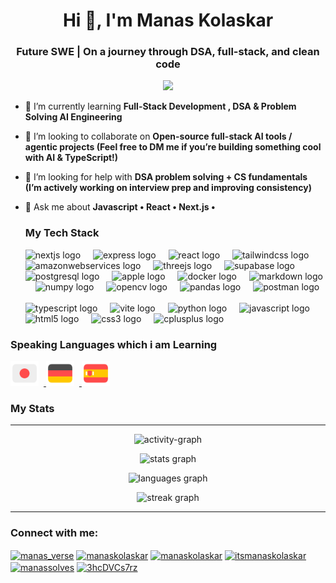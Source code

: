 <h1 align="center">Hi 👋, I'm Manas Kolaskar</h1>
<h3 align="center">Future SWE | On a journey through DSA, full-stack, and clean code</h3>

<div align="center">
  <img height="400" src="https://camo.githubusercontent.com/4d9f5ecceb711eec6e2018f38a5677dc657c9738d4a65ba3b928c41c0a45b439/68747470733a2f2f6d69726f2e6d656469756d2e636f6d2f6d61782f313336302f302a37513379765349765f7430696f4a2d5a2e676966"  />
</div>


- 🌱 I’m currently learning **Full-Stack Development , DSA & Problem Solving AI Engineering**

- 👯 I’m looking to collaborate on ****Open-source full-stack AI tools / agentic projects** (Feel free to DM me if you’re building something cool with AI & TypeScript!)**

- 🤝 I’m looking for help with ****DSA problem solving + CS fundamentals** (I’m actively working on interview prep and improving consistency)**

- 💬 Ask me about **Javascript • React • Next.js •**

  ### My Tech Stack

  <div align="left">
  <img src="https://img.shields.io/badge/Next.js-000000?logo=nextdotjs&logoColor=white&style=for-the-badge" height="40" alt="nextjs logo"  />
  <img width="12" />
  <img src="https://img.shields.io/badge/Express-000000?logo=express&logoColor=white&style=for-the-badge" height="40" alt="express logo"  />
  <img width="12" />
  <img src="https://img.shields.io/badge/React-61DAFB?logo=react&logoColor=black&style=for-the-badge" height="40" alt="react logo"  />
  <img width="12" />
  <img src="https://img.shields.io/badge/Tailwind CSS-06B6D4?logo=tailwindcss&logoColor=black&style=for-the-badge" height="40" alt="tailwindcss logo"  />
  <img width="12" />
  <img src="https://img.shields.io/badge/Amazon AWS-232F3E?logo=amazonwebservices&logoColor=FF9900&style=for-the-badge" height="40" alt="amazonwebservices logo"  />
  <img width="12" />
  <img src="https://img.shields.io/badge/Three.js-000000?logo=threedotjs&logoColor=white&style=for-the-badge" height="40" alt="threejs logo"  />
  <img width="12" />
  <img src="https://img.shields.io/badge/Supabase-3ECF8E?logo=supabase&logoColor=black&style=for-the-badge" height="40" alt="supabase logo"  />
  <img width="12" />
  <img src="https://img.shields.io/badge/PostgreSQL-4169E1?logo=postgresql&logoColor=white&style=for-the-badge" height="40" alt="postgresql logo"  />
  <img width="12" />
  <img src="https://img.shields.io/badge/Apple-000000?logo=apple&logoColor=white&style=for-the-badge" height="40" alt="apple logo"  />
  <img width="12" />
  <img src="https://img.shields.io/badge/Docker-2496ED?logo=docker&logoColor=white&style=for-the-badge" height="40" alt="docker logo"  />
  <img width="12" />
  <img src="https://img.shields.io/badge/Markdown-000000?logo=markdown&logoColor=white&style=for-the-badge" height="40" alt="markdown logo"  />
  <img width="12" />
  <img src="https://img.shields.io/badge/NumPy-013243?logo=numpy&logoColor=white&style=for-the-badge" height="40" alt="numpy logo"  />
  <img width="12" />
  <img src="https://img.shields.io/badge/OpenCV-5C3EE8?logo=opencv&logoColor=white&style=for-the-badge" height="40" alt="opencv logo"  />
  <img width="12" />
  <img src="https://img.shields.io/badge/pandas-150458?logo=pandas&logoColor=white&style=for-the-badge" height="40" alt="pandas logo"  />
  <img width="12" />
  <img src="https://img.shields.io/badge/Postman-FF6C37?logo=postman&logoColor=black&style=for-the-badge" height="40" alt="postman logo"  />
  <img width="12" /><br>
  <img src="https://skillicons.dev/icons?i=ts" height="40" alt="typescript logo"  />
  <img width="12" />
  <img src="https://skillicons.dev/icons?i=vite" height="40" alt="vite logo"  />
  <img width="12" />
  <img src="https://skillicons.dev/icons?i=py" height="40" alt="python logo"  />
  <img width="12" />
  <img src="https://skillicons.dev/icons?i=js" height="40" alt="javascript logo"  />
  <img width="12" />
  <img src="https://skillicons.dev/icons?i=html" height="40" alt="html5 logo"  />
  <img width="12" />
  <img src="https://skillicons.dev/icons?i=css" height="40" alt="css3 logo"  />
  <img width="12" />
  <img src="https://skillicons.dev/icons?i=cpp" height="40" alt="cplusplus logo"  />
</div>

### Speaking Languages which i am Learning

<div align="left">
  <a href="https://www.duolingo.com/profile/duo.manas">
    <img src="assets/japan.png" alt="Japanese flag" height="40" style="margin-right: 8px;" />
  </a>
  <a href="https://www.duolingo.com/profile/duo.manas">
    <img src="assets/german.png" alt="German flag" height="40" style="margin-right: 8px;" />
  </a>
  <a href="https://www.duolingo.com/profile/duo.manas">
    <img src="assets/spain.png" alt="Spain flag" height="40" />
  </a>
</div>


###

<h3 align="left">My Stats</h3>

---

<p align="center">
  <img src="https://github-readme-activity-graph.vercel.app/graph?username=manasscodes&radius=16&theme=react&area=true&custom_title=Activity%20Graph&hide_border=true&hide_title=false" height="300" alt="activity-graph" />
</p>

<p align="center">
  <img src="https://github-readme-stats.vercel.app/api?username=manasscodes&hide_title=false&hide_rank=false&show_icons=true&include_all_commits=true&count_private=true&disable_animations=false&theme=default&locale=en&hide_border=false&custom_title=My%20Stats" height="150" alt="stats graph" />
</p>

<p align="center">
<img src="https://github-readme-stats.vercel.app/api/top-langs?username=manasscodes&locale=en&hide_title=false&layout=compact&card_width=320&langs_count=5&theme=default&hide_border=false&order=2" height="150" alt="languages graph"  />
</p>

<p align="center">
  <img src="https://streak-stats.demolab.com?user=manasscodes&locale=en&mode=daily&theme=default&hide_border=false&border_radius=5" height="150" alt="streak graph" />
</p>

---

<h3 align="left">Connect with me:</h3>
<p align="left">
<a href="https://twitter.com/manas_verse" target="blank"><img align="center" src="https://raw.githubusercontent.com/rahuldkjain/github-profile-readme-generator/master/src/images/icons/Social/twitter.svg" alt="manas_verse" height="30" width="40" /></a>
<a href="https://linkedin.com/in/manaskolaskar" target="blank"><img align="center" src="https://raw.githubusercontent.com/rahuldkjain/github-profile-readme-generator/master/src/images/icons/Social/linked-in-alt.svg" alt="manaskolaskar" height="30" width="40" /></a>
<a href="https://kaggle.com/manaskolaskar" target="blank"><img align="center" src="https://raw.githubusercontent.com/rahuldkjain/github-profile-readme-generator/master/src/images/icons/Social/kaggle.svg" alt="manaskolaskar" height="30" width="40" /></a>
<a href="https://instagram.com/itsmanaskolaskar" target="blank"><img align="center" src="https://raw.githubusercontent.com/rahuldkjain/github-profile-readme-generator/master/src/images/icons/Social/instagram.svg" alt="itsmanaskolaskar" height="30" width="40" /></a>
<a href="https://www.leetcode.com/manassolves" target="blank"><img align="center" src="https://raw.githubusercontent.com/rahuldkjain/github-profile-readme-generator/master/src/images/icons/Social/leet-code.svg" alt="manassolves" height="30" width="40" /></a>
<a href="https://discord.gg/3hcDVCs7rz" target="blank"><img align="center" src="https://raw.githubusercontent.com/rahuldkjain/github-profile-readme-generator/master/src/images/icons/Social/discord.svg" alt="3hcDVCs7rz" height="30" width="40" /></a>
</p>
